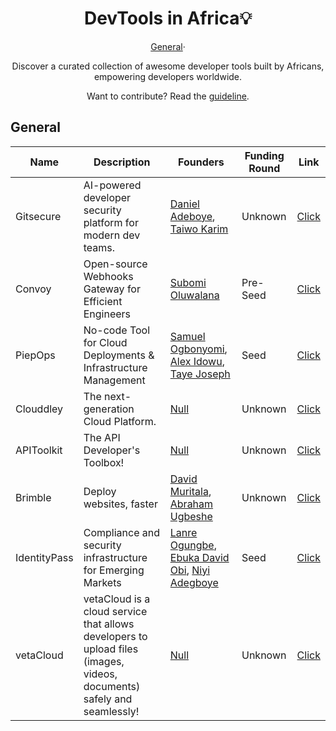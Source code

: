 <h1 align="center">DevTools in Africa💡</h1>

<p align="center">
  <a href="#General">General</a>&#183;
</p>

<div align="center">
  <p>Discover a curated collection of awesome developer tools built by Africans, empowering developers worldwide.</p>
</div>

<p align="center">Want to contribute? Read the <a href="CONTRIBUTING.md">guideline</a>.</p>

<!-- General -->

## General

| Name       | Description                                          | Founders                                                             | Funding Round | Link |
| --------   | ---------------------------------------------------- | -------------------------------------------------------------------- | ------------- | ---- |
| Gitsecure  | AI-powered developer security platform for modern dev teams. | [Daniel Adeboye](https://www.linkedin.com/in/adeboyedn/), [Taiwo Karim](https://www.linkedin.com/in/taiwokrm/)   | Unknown | [Click](htps://gitsecure.dev) |
| Convoy     | Open-source Webhooks Gateway for Efficient Engineers | [Subomi Oluwalana](https://www.linkedin.com/in/subomi-oluwalana-one) |  Pre-Seed      | [Click](https://getconvoy.io/) |
| PiepOps    | No-code Tool for Cloud Deployments & Infrastructure Management | [Samuel Ogbonyomi](#), [Alex Idowu](#), [Taye Joseph](#)                                                   | Seed       | [Click](https://pipeops.io) |
| Clouddley  | The next-generation Cloud Platform. | [Null](https://github.com/bregman-arie) | Unknown | [Click](https://clouddley.com)       |
| APIToolkit | The API Developer's Toolbox!        | [Null](https://github.com/bregman-arie) | Unknown | [Click](https://apitoolkit.io/)      |
| Brimble    | Deploy websites, faster             | [David Muritala](https://www.linkedin.com/posts/muritala-david-ab8019189), [Abraham Ugbeshe](https://klef.dev/)   | Unknown | [Click](https://brimble.io) |
| IdentityPass | Compliance and security infrastructure for Emerging Markets | [Lanre Ogungbe](#), [Ebuka David Obi](#), [Niyi Adegboye](#) | Seed | [Click](https://myidentitypass.com) |
| vetaCloud  | vetaCloud is a cloud service that allows developers to upload files (images, videos, documents) safely and seamlessly! | [Null](#) | Unknown | [Click](vetacloud.com) |
